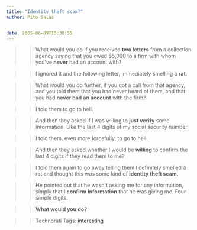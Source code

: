 ```yaml
---
title: "Identity theft scam?"
author: Pito Salas


date: 2005-06-09T15:30:55
---
```



>>

>> What would you do if you received **two letters** from a collection agency
saying that you owed $5,000 to a firm with whom you've **never** had an
account with?

>>

>> I ignored it and the following letter, immediately smelling a **rat**.

>>

>> What would you do further, if you got a call from that agency, and you told
them that you had never heard of them, and that you had **never had an
account** with the firm?

>>

>> I told them to go to hell.

>>

>> And then they asked if I was willing to **just verify** some information.
Like the last 4 digits of my social security number.

>>

>> I told them, even more forcefully, to go to hell.

>>

>> And then they asked whether I would be **willing** to confirm the last 4
digits if they read them to me?

>>

>> I told them again to go away telling them I definitely smelled a rat and
thought this was some kind of **identity theft scam**.

>>

>> He pointed out that he wasn't asking me for any information, simply that I
**confirm information** that he was giving me. Four simple digits.

>>

>> **What would you do?**

>>

>> Technorati Tags: [interesting](<http://technorati.com/tag/interesting>)



